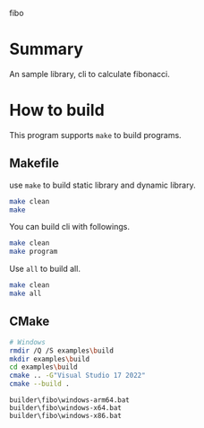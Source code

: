 fibo

# Summary

An sample library, cli to calculate fibonacci.

# How to build

This program supports `make` to build programs.

## Makefile

use `make` to build static library and dynamic library.

```bash
make clean
make
```
You can build cli with followings.

```bash
make clean
make program
```

Use `all` to build all.

```bash
make clean
make all
```

## CMake

```bash
# Windows
rmdir /Q /S examples\build
mkdir examples\build
cd examples\build
cmake .. -G"Visual Studio 17 2022"
cmake --build .
```

```
builder\fibo\windows-arm64.bat
builder\fibo\windows-x64.bat
builder\fibo\windows-x86.bat
```
